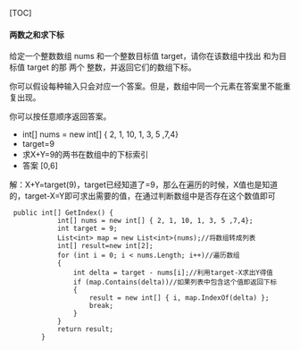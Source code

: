 [TOC]



#### 两数之和求下标

给定一个整数数组 nums 和一个整数目标值 target，请你在该数组中找出 和为目标值 target  的那 两个 整数，并返回它们的数组下标。

你可以假设每种输入只会对应一个答案。但是，数组中同一个元素在答案里不能重复出现。

你可以按任意顺序返回答案。

- int[] nums = new int[] { 2, 1, 10, 1, 3, 5 ,7,4}
- target=9
- 求X+Y=9的两书在数组中的下标索引 
- 答案 [0,6]

解：X+Y=target(9)，target已经知道了=9，那么在遍历的时候，X值也是知道的，target-X=Y即可求出需要的值，在通过判断数组中是否存在这个数值即可

```
 public int[] GetIndex() {
            int[] nums = new int[] { 2, 1, 10, 1, 3, 5 ,7,4};
            int target = 9;
            List<int> map = new List<int>(nums);//将数组转成列表
            int[] result=new int[2];
            for (int i = 0; i < nums.Length; i++)//遍历数组
            {
                int delta = target - nums[i];//利用target-X求出Y得值
                if (map.Contains(delta))//如果列表中包含这个值即返回下标
                {
                    result = new int[] { i, map.IndexOf(delta) };
                    break;
                }
            }
            return result;
        }
```





